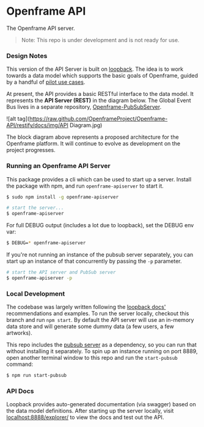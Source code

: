 # Openframe API

The Openframe API server.

> Note: This repo is under development and is not ready for use.


### Design Notes

This version of the API Server is built on [loopback](http://loopback.io/). The idea is to work towards a data model which supports the basic goals of Openframe, guided by a handful of [pilot use cases](https://github.com/OpenframeProject/Openframe-API/wiki/Pilot-Use-Cases).

At present, the API provides a basic RESTful interface to the data model. It represents the **API Server (REST)** in the diagram below. The Global Event Bus lives in a separate repository, [Openframe-PubSubServer](https://github.com/OpenframeProject/Openframe-PubSubServer).

![alt tag](https://raw.github.com/OpenframeProject/Openframe-API/restify/docs/img/API Diagram.jpg)

The block diagram above represents a proposed architecture for the Openframe platform. It will continue to evolve as development on the project progresses.


### Running an Openframe API Server

This package provides a cli which can be used to start up a server. Install the package with npm, and run `openframe-apiserver` to start it.

```bash
$ sudo npm install -g openframe-apiserver

# start the server...
$ openframe-apiserver
```

For full DEBUG output (includes a lot due to loopback), set the DEBUG env var:

```bash
$ DEBUG=* openframe-apiserver
```

If you're not running an instance of the pubsub server separately, you can start up an instance of that concurrently by passing the `-p` parameter.

```bash
# start the API server and PubSub server
$ openframe-apiserver -p
```


### Local Development

The codebase was largely written following the [loopback docs'](https://docs.strongloop.com/display/public/LB/LoopBack) recommendations and examples. To run the server locally, checkout this branch and run `npm start`. By default the API server will use an in-memory data store and will generate some dummy data (a few users, a few artworks).

This repo includes the [pubsub server](https://github.com/OpenframeProject/Openframe-PubSubServer) as a dependency, so you can run that without installing it separately. To spin up an instance running on port 8889, open another terminal window to this repo and run the `start-pubsub` command:

```bash
$ npm run start-pubsub
```


### API Docs

Loopback provides auto-generated documentation (via swagger) based on the data model definitions. After starting up the server locally, visit [localhost:8888/explorer/](http://localhost:8888/explorer/) to view the docs and test out the API.

